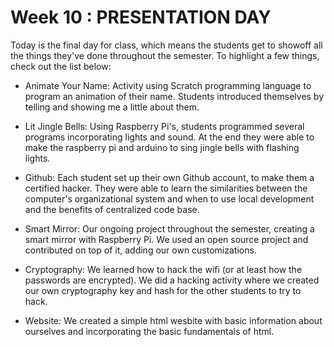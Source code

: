 # Week 10 : PRESENTATION DAY

Today is the final day for class, which means the students get to showoff all the things they've done throughout the semester. To highlight a few things, check out the list below:

- Animate Your Name: Activity using Scratch programming language to program an animation of their name. Students introduced themselves by telling and showing me a little about them. 

- Lit Jingle Bells: Using Raspberry Pi's, students programmed several programs incorporating lights and sound. At the end they were able to make the raspberry pi and arduino to sing jingle bells with flashing lights.

- Github: Each student set up their own Github account, to make them a certified hacker. They were able to learn the similarities between the computer's organizational system and when to use local development and the benefits of centralized code base. 

- Smart Mirror: Our ongoing project throughout the semester, creating a smart mirror with Raspberry Pi. We used an open source project and contributed on top of it, adding our own customizations. 

- Cryptography: We learned how to hack the wifi (or at least how the passwords are encrypted). We did a hacking activity where we created our own cryptography key and hash for the other students to try to hack. 

- Website: We created a simple html wesbite with basic information about ourselves and incorporating the basic fundamentals of html.
